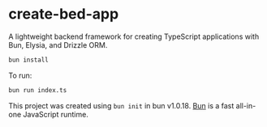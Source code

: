 # create-bed-app

A lightweight backend framework for creating TypeScript applications with Bun, Elysia, and Drizzle ORM.

```bash
bun install
```

To run:

```bash
bun run index.ts
```

This project was created using `bun init` in bun v1.0.18. [Bun](https://bun.sh) is a fast all-in-one JavaScript runtime.
